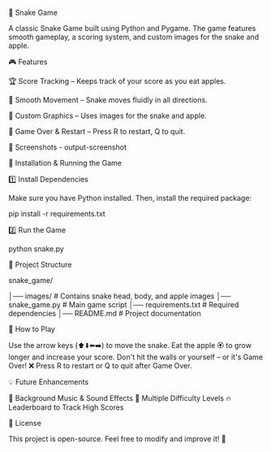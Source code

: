 🐍 Snake Game

A classic Snake Game built using Python and Pygame. The game features smooth gameplay, a scoring system, and custom images for the snake and apple.

🎮 Features

🏆 Score Tracking – Keeps track of your score as you eat apples.

🐍 Smooth Movement – Snake moves fluidly in all directions.

🎨 Custom Graphics – Uses images for the snake and apple.

🔄 Game Over & Restart – Press R to restart, Q to quit.

📸 Screenshots - output-screenshot

🚀 Installation & Running the Game

1️⃣ Install Dependencies

Make sure you have Python installed. Then, install the required package:

pip install -r requirements.txt

2️⃣ Run the Game

python snake.py

📂 Project Structure

snake_game/

│── images/              # Contains snake head, body, and apple images
│── snake_game.py        # Main game script
│── requirements.txt     # Required dependencies
│── README.md            # Project documentation

🎯 How to Play

Use the arrow keys (⬆️⬇️⬅️➡️) to move the snake.
Eat the apple 🏵️ to grow longer and increase your score.
Don't hit the walls or yourself – or it's Game Over! ❌
Press R to restart or Q to quit after Game Over.

💡 Future Enhancements

🎵 Background Music & Sound Effects
🏁 Multiple Difficulty Levels
🔥 Leaderboard to Track High Scores

📜 License

This project is open-source. Feel free to modify and improve it! 🎉